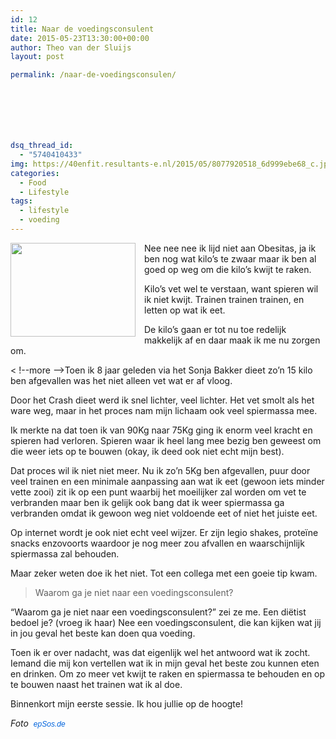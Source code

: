```yaml
---
id: 12
title: Naar de voedingsconsulent
date: 2015-05-23T13:30:00+00:00
author: Theo van der Sluijs
layout: post

permalink: /naar-de-voedingsconsulen/







dsq_thread_id:
  - "5740410433"
img: https://40enfit.resultants-e.nl/2015/05/8077920518_6d999ebe68_c.jpg
categories:
  - Food
  - Lifestyle
tags:
  - lifestyle
  - voeding
---
```

<div class="separator" style="clear: both; text-align: center;">
  <a href="https://farm9.staticflickr.com/8052/8077920518_6d999ebe68_c.jpg" imageanchor="1" style="clear: left; float: left; margin-bottom: 1em; margin-right: 1em;"><img border="0" height="150" src="https://farm9.staticflickr.com/8052/8077920518_6d999ebe68_c.jpg" width="200" /></a>
</div>

Nee nee nee ik lijd niet aan Obesitas, ja ik ben nog wat kilo&#8217;s te zwaar maar ik ben al goed op weg om die kilo&#8217;s kwijt te raken.

Kilo&#8217;s vet wel te verstaan, want spieren wil ik niet kwijt. Trainen trainen trainen, en letten op wat ik eet.

De kilo&#8217;s gaan er tot nu toe redelijk makkelijk af en daar maak ik me nu zorgen om.

< !--more -->Toen ik 8 jaar geleden via het Sonja Bakker dieet zo&#8217;n 15 kilo ben afgevallen was het niet alleen vet wat er af vloog.

Door het Crash dieet werd ik snel lichter, veel lichter. Het vet smolt als het ware weg, maar in het proces nam mijn lichaam ook veel spiermassa mee.

Ik merkte na dat toen ik van 90Kg naar 75Kg ging ik enorm veel kracht en spieren had verloren. Spieren waar ik heel lang mee bezig ben geweest om die weer iets op te bouwen (okay, ik deed ook niet echt mijn best).

Dat proces wil ik niet niet meer. Nu ik zo&#8217;n 5Kg ben afgevallen, puur door veel trainen en een minimale aanpassing aan wat ik eet (gewoon iets minder vette zooi) zit ik op een punt waarbij het moeilijker zal worden om vet te verbranden maar ben ik gelijk ook bang dat ik weer spiermassa ga verbranden omdat ik gewoon weg niet voldoende eet of niet het juiste eet.

Op internet wordt je ook niet echt veel wijzer. Er zijn legio shakes, proteïne snacks enzovoorts waardoor je nog meer zou afvallen en waarschijnlijk spiermassa zal behouden.

Maar zeker weten doe ik het niet. Tot een collega met een goeie tip kwam.

<blockquote class="tr_bq">
  <p>
    Waarom ga je niet naar een voedingsconsulent?
  </p>
</blockquote>

&#8220;Waarom ga je niet naar een voedingsconsulent?&#8221; zei ze me. Een diëtist bedoel je? (vroeg ik haar) Nee een voedingsconsulent, die kan kijken wat jij in jou geval het beste kan doen qua voeding.

Toen ik er over nadacht, was dat eigenlijk wel het antwoord wat ik zocht. Iemand die mij kon vertellen wat ik in mijn geval het beste zou kunnen eten en drinken. Om zo meer vet kwijt te raken en spiermassa te behouden en op te bouwen naast het trainen wat ik al doe.

Binnenkort mijn eerste sessie. Ik hou jullie op de hoogte!

_Foto&nbsp;&nbsp;<a href="https://www.flickr.com/photos/epsos/" style="background-color: #fefefe; color: #0063dc; font-family: Arial, Helvetica, sans-serif; font-size: 12px; line-height: 18px; text-decoration: none;">epSos.de</a>_